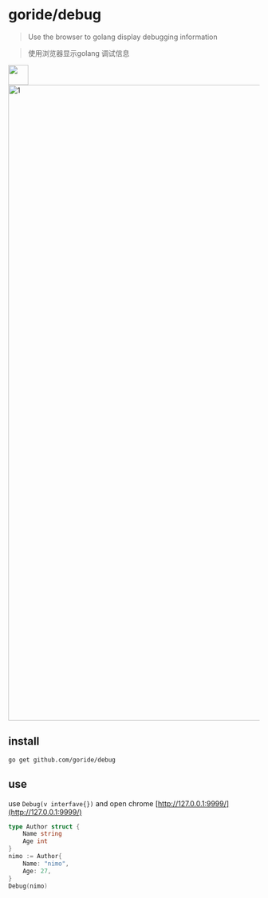 # goride/debug

> Use the browser to golang display debugging information

> 使用浏览器显示golang 调试信息 

<img width="40" src="https://avatars0.githubusercontent.com/u/52598299?s=200&v=4" >   

<img width="1274" alt="1" src="https://user-images.githubusercontent.com/3949015/60758759-912bbf00-a04d-11e9-902c-148ac38ec27d.png" />

## install

`go get github.com/goride/debug`


## use 

use `Debug(v interfave{})` and open chrome [http://127.0.0.1:9999/](http://127.0.0.1:9999/)

```go
type Author struct {
    Name string
    Age int
}
nimo := Author{
    Name: "nimo",
    Age: 27,
}
Debug(nimo)
```